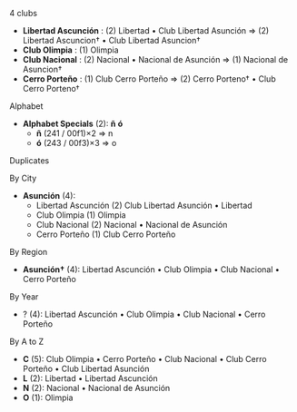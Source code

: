 4 clubs

- **Libertad Ascunción** : (2) Libertad • Club Libertad Asunción => (2) Libertad Ascuncion† • Club Libertad Asuncion†
- **Club Olimpia** : (1) Olimpia
- **Club Nacional** : (2) Nacional • Nacional de Asunción => (1) Nacional de Asuncion†
- **Cerro Porteño** : (1) Club Cerro Porteño => (2) Cerro Porteno† • Club Cerro Porteno†




Alphabet

- **Alphabet Specials** (2):  **ñ**  **ó** 
  - **ñ** (241 / 00f1)×2 => n
  - **ó** (243 / 00f3)×3 => o




Duplicates





By City

- **Asunción** (4): 
  - Libertad Ascunción  (2) Club Libertad Asunción • Libertad
  - Club Olimpia  (1) Olimpia
  - Club Nacional  (2) Nacional • Nacional de Asunción
  - Cerro Porteño  (1) Club Cerro Porteño




By Region

- **Asunción†** (4):   Libertad Ascunción • Club Olimpia • Club Nacional • Cerro Porteño




By Year

- ? (4):   Libertad Ascunción • Club Olimpia • Club Nacional • Cerro Porteño






By A to Z

- **C** (5): Club Olimpia • Cerro Porteño • Club Nacional • Club Cerro Porteño • Club Libertad Asunción
- **L** (2): Libertad • Libertad Ascunción
- **N** (2): Nacional • Nacional de Asunción
- **O** (1): Olimpia




